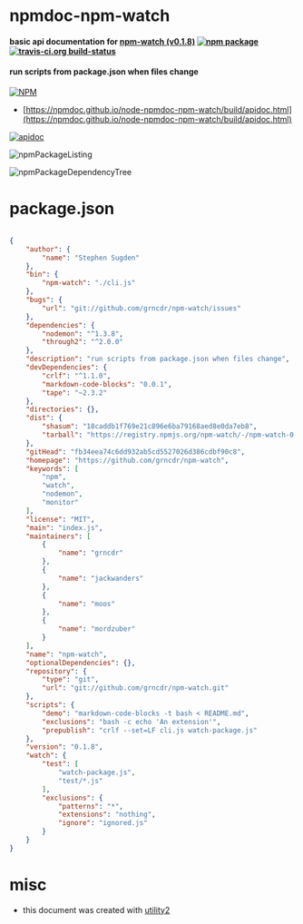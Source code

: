 # npmdoc-npm-watch

#### basic api documentation for  [npm-watch (v0.1.8)](https://github.com/grncdr/npm-watch)  [![npm package](https://img.shields.io/npm/v/npmdoc-npm-watch.svg?style=flat-square)](https://www.npmjs.org/package/npmdoc-npm-watch) [![travis-ci.org build-status](https://api.travis-ci.org/npmdoc/node-npmdoc-npm-watch.svg)](https://travis-ci.org/npmdoc/node-npmdoc-npm-watch)

#### run scripts from package.json when files change

[![NPM](https://nodei.co/npm/npm-watch.png?downloads=true&downloadRank=true&stars=true)](https://www.npmjs.com/package/npm-watch)

- [https://npmdoc.github.io/node-npmdoc-npm-watch/build/apidoc.html](https://npmdoc.github.io/node-npmdoc-npm-watch/build/apidoc.html)

[![apidoc](https://npmdoc.github.io/node-npmdoc-npm-watch/build/screenCapture.buildCi.browser.%252Ftmp%252Fbuild%252Fapidoc.html.png)](https://npmdoc.github.io/node-npmdoc-npm-watch/build/apidoc.html)

![npmPackageListing](https://npmdoc.github.io/node-npmdoc-npm-watch/build/screenCapture.npmPackageListing.svg)

![npmPackageDependencyTree](https://npmdoc.github.io/node-npmdoc-npm-watch/build/screenCapture.npmPackageDependencyTree.svg)



# package.json

```json

{
    "author": {
        "name": "Stephen Sugden"
    },
    "bin": {
        "npm-watch": "./cli.js"
    },
    "bugs": {
        "url": "git://github.com/grncdr/npm-watch/issues"
    },
    "dependencies": {
        "nodemon": "^1.3.8",
        "through2": "^2.0.0"
    },
    "description": "run scripts from package.json when files change",
    "devDependencies": {
        "crlf": "^1.1.0",
        "markdown-code-blocks": "0.0.1",
        "tape": "~2.3.2"
    },
    "directories": {},
    "dist": {
        "shasum": "18caddb1f769e21c896e6ba79168aed8e0da7eb8",
        "tarball": "https://registry.npmjs.org/npm-watch/-/npm-watch-0.1.8.tgz"
    },
    "gitHead": "fb34eea74c6dd932ab5cd5527026d386cdbf90c8",
    "homepage": "https://github.com/grncdr/npm-watch",
    "keywords": [
        "npm",
        "watch",
        "nodemon",
        "monitor"
    ],
    "license": "MIT",
    "main": "index.js",
    "maintainers": [
        {
            "name": "grncdr"
        },
        {
            "name": "jackwanders"
        },
        {
            "name": "moos"
        },
        {
            "name": "mordzuber"
        }
    ],
    "name": "npm-watch",
    "optionalDependencies": {},
    "repository": {
        "type": "git",
        "url": "git://github.com/grncdr/npm-watch.git"
    },
    "scripts": {
        "demo": "markdown-code-blocks -t bash < README.md",
        "exclusions": "bash -c echo 'An extension'",
        "prepublish": "crlf --set=LF cli.js watch-package.js"
    },
    "version": "0.1.8",
    "watch": {
        "test": [
            "watch-package.js",
            "test/*.js"
        ],
        "exclusions": {
            "patterns": "*",
            "extensions": "nothing",
            "ignore": "ignored.js"
        }
    }
}
```



# misc
- this document was created with [utility2](https://github.com/kaizhu256/node-utility2)
